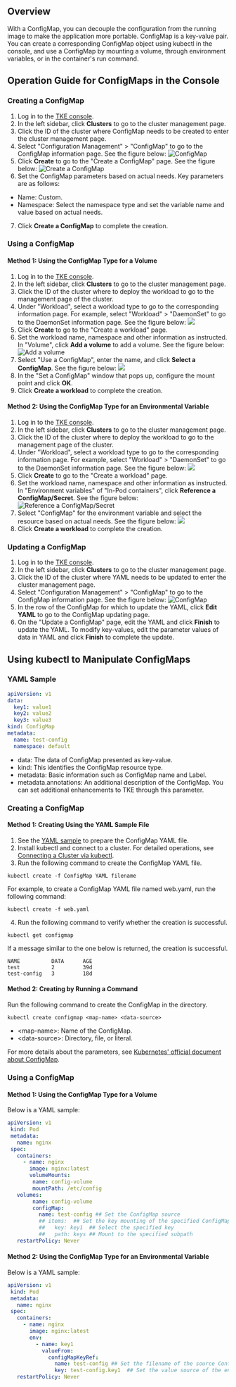 ## Overview

With a ConfigMap, you can decouple the configuration from the running image to make the application more portable. ConfigMap is a key-value pair. You can create a corresponding ConfigMap object using kubectl in the console, and use a ConfigMap by mounting a volume, through environment variables, or in the container's run command.

## Operation Guide for ConfigMaps in the Console

### Creating a ConfigMap

1. Log in to the [TKE console](https://console.cloud.tencent.com/tke2).
2. In the left sidebar, click **Clusters** to go to the cluster management page.
3. Click the ID of the cluster where ConfigMap needs to be created to enter the cluster management page.
4. Select "Configuration Management" > "ConfigMap" to go to the ConfigMap information page. See the figure below:
![ConfigMap](https://main.qcloudimg.com/raw/96edefc7b8ddc416b9148eb914855954.png)
5. Click **Create** to go to the "Create a ConfigMap" page. See the figure below:
![Create a ConfigMap](https://main.qcloudimg.com/raw/9e3a84ee38b4d3bff209d139ba47e1c7.png)
6. Set the ConfigMap parameters based on actual needs. Key parameters are as follows:
 - Name: Custom.
 - Namespace: Select the namespace type and set the variable name and value based on actual needs.
7. Click **Create a ConfigMap** to complete the creation.

### Using a ConfigMap

#### Method 1: Using the ConfigMap Type for a Volume

1. Log in to the [TKE console](https://console.cloud.tencent.com/tke2).
2. In the left sidebar, click **Clusters** to go to the cluster management page.
3. Click the ID of the cluster where to deploy the workload to go to the management page of the cluster.
4. Under "Workload", select a workload type to go to the corresponding information page. For example, select "Workload" > "DaemonSet" to go to the DaemonSet information page. See the figure below:
![](https://main.qcloudimg.com/raw/cc16405dbcb542e9efdc572b0ff8a6de.png)
5. Click **Create** to go to the "Create a workload" page.
6. Set the workload name, namespace and other information as instructed. In "Volume", click **Add a volume** to add a volume. See the figure below:
![Add a volume](https://main.qcloudimg.com/raw/903ab68281e6c56fd7ec7ea93ab0b5a3.png)
7. Select "Use a ConfigMap", enter the name, and click **Select a ConfigMap**. See the figure below:
![](https://main.qcloudimg.com/raw/0776728d50087d72d29a9fe678d959e8.png)
8. In the "Set a ConfigMap" window that pops up, configure the mount point and click **OK**.
9. Click **Create a workload** to complete the creation.

#### Method 2: Using the ConfigMap Type for an Environmental Variable

1. Log in to the [TKE console](https://console.cloud.tencent.com/tke2).
2. In the left sidebar, click **Clusters** to go to the cluster management page.
3. Click the ID of the cluster where to deploy the workload to go to the management page of the cluster.
4. Under "Workload", select a workload type to go to the corresponding information page. For example, select "Workload" > "DaemonSet" to go to the DaemonSet information page. See the figure below:
![](https://main.qcloudimg.com/raw/d2f2fc84039f92b16e7fcb452ad325f6.png)
5. Click **Create** to go to the "Create a workload" page.
6. Set the workload name, namespace and other information as instructed. In "Environment variables" of "In-Pod containers", click **Reference a ConfigMap/Secret**. See the figure below:
![Reference a ConfigMap/Secret](https://main.qcloudimg.com/raw/f2fc27fd7e8ca10ec9919b9ef2ec4849.png)
7. Select "ConfigMap" for the environment variable and select the resource based on actual needs. See the figure below:
![](https://main.qcloudimg.com/raw/2549f59b529775a2b7453ebef596fd90.png)
9. Click **Create a workload** to complete the creation.

### Updating a ConfigMap

1. Log in to the [TKE console](https://console.cloud.tencent.com/tke2).
2. In the left sidebar, click **Clusters** to go to the cluster management page.
3. Click the ID of the cluster where YAML needs to be updated to enter the cluster management page.
4. Select "Configuration Management" > "ConfigMap" to go to the ConfigMap information page. See the figure below:
![ConfigMap](https://main.qcloudimg.com/raw/76a0a6c8e0f8f52a390893946671d066.png)
5. In the row of the ConfigMap for which to update the YAML, click **Edit YAML** to go to the ConfigMap updating page.
6. On the "Update a ConfigMap" page, edit the YAML and click **Finish** to update the YAML.
    To modify key-values, edit the parameter values of data in YAML and click **Finish** to complete the update.

## Using kubectl to Manipulate ConfigMaps

### YAML Sample

```Yaml
apiVersion: v1
data:
  key1: value1
  key2: value2
  key3: value3
kind: ConfigMap
metadata:
  name: test-config
  namespace: default
```
- data: The data of ConfigMap presented as key-value.
- kind: This identifies the ConfigMap resource type.
- metadata: Basic information such as ConfigMap name and Label.
- metadata.annotations: An additional description of the ConfigMap. You can set additional enhancements to TKE through this parameter.

### Creating a ConfigMap

#### Method 1: Creating Using the YAML Sample File

1. See the [YAML sample](#YAMLSample) to prepare the ConfigMap YAML file.
2. Install kubectl and connect to a cluster. For detailed operations, see [Connecting a Cluster via kubectl](https://intl.cloud.tencent.com/document/product/457/8438).
3. Run the following command to create the ConfigMap YAML file.
```shell
kubectl create -f ConfigMap YAML filename
```
For example, to create a ConfigMap YAML file named web.yaml, run the following command:
```shell
kubectl create -f web.yaml
```
4. Run the following command to verify whether the creation is successful.
```shell
kubectl get configmap
```
If a message similar to the one below is returned, the creation is successful.
```
NAME          DATA      AGE
test          2         39d
test-config   3         18d
```

#### Method 2: Creating by Running a Command

Run the following command to create the ConfigMap in the directory.
```
kubectl create configmap <map-name> <data-source>
```
- &lt;map-name&gt;: Name of the ConfigMap.
- &lt;data-source&gt;: Directory, file, or literal.

For more details about the parameters, see [Kubernetes' official document about ConfigMap](https://kubernetes.io/docs/tasks/configure-pod-container/configure-pod-configmap/#create-a-configmap).

### Using a ConfigMap

#### Method 1: Using the ConfigMap Type for a Volume

Below is a YAML sample:
```Yaml
apiVersion: v1
 kind: Pod
 metadata:
   name: nginx
 spec:
   containers:
     - name: nginx
       image: nginx:latest
       volumeMounts:
        name: config-volume
        mountPath: /etc/config
   volumes:
        name: config-volume
        configMap:
          name: test-config ## Set the ConfigMap source
          ## items:  ## Set the key mounting of the specified ConfigMap
          ##   key: key1  ## Select the specified key
          ##   path: keys ## Mount to the specified subpath
   restartPolicy: Never
```

#### Method 2: Using the ConfigMap Type for an Environmental Variable

Below is a YAML sample:
```Yaml
apiVersion: v1
 kind: Pod
 metadata:
   name: nginx
 spec:
   containers:
     - name: nginx
       image: nginx:latest
       env:
         - name: key1
           valueFrom:
             configMapKeyRef:
               name: test-config ## Set the filename of the source ConfigMap
               key: test-config.key1  ## Set the value source of the environment variable
   restartPolicy: Never
```
